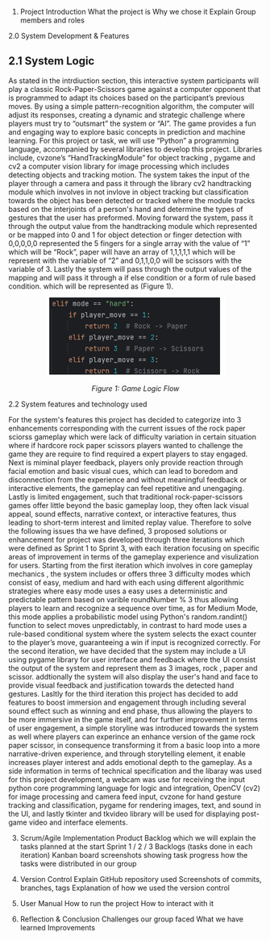 1. Project Introduction
What the project is
Why we chose it
Explain Group members and roles

2.0 System Development & Features

## 2.1 System Logic
As stated in the intrdiuction section, this interactive system  participants will play a classic Rock-Paper-Scissors game  against a computer opponent that is programmed to adapt its choices based on the participant’s previous moves. By using a simple pattern-recognition algorithm, the computer will adjust its  responses, creating a dynamic and strategic challenge where players must try to “outsmart” the system or “AI”. The game provides a fun and engaging way to explore basic concepts in prediction and machine learning. For this project or task, we will use “Python” a programming language, accompanied by several libraries to develop this project. Libraries include, cvzone’s  “HandTrackingModule” for object tracking , pygame and cv2 a computer vision library for image processing which includes detecting objects and tracking motion. The system takes the input of the player through a camera and pass it through the library cv2 handtracking module which involves in not invlove in object tracking but classification towards the object has been detected or tracked where the module tracks based on the interjoints of a person's hand and determine the types of gestures that the user has preformed. Moving forward the system, pass it through the output value from the handtracking module which represented or be mapped into 0 and 1 for object detection or  finger detection with 0,0,0,0,0 represented the 5 fingers for a single array with the value of “1” which will be  “Rock”, paper will have an array of 1,1,1,1,1 which will be represent with the variable of  “2”  and 0,1,1,0,0 will be scissors with the variable of  3. Lastly  the system will pass through the output values of the mapping and will pass it through a if else condition or a form of rule based condition. which will be represented as (Figure 1).

<div align="center">
  <img src="figures/figure_1.png" alt="Figure 1: Game Logic Flow"/>
  <p><em>Figure 1: Game Logic Flow</em></p>
</div>

2.2 System features and technology used

For the system's features this project has decided to categorize into 3 enhancements corresponding with the current issues of the rock paper sciorss gameplay which were lack of difficulty variation in certain situation where if hardcore rock paper scissors players wanted to challenge the game they are require to find required a expert players to stay engaged. Next is miminal player feedback, players only provide reaction through facial emotion and basic visual cues, which can lead to boredom and disconnection from the experience and without meaningful feedback or interactive elements, the gameplay can feel repetitive and unengaging. Lastly is limited engagement, such that traditional rock-paper-scissors games offer little beyond the basic gameplay loop, they often lack visual appeal, sound effects, narrative context, or interactive features, thus leading to short-term interest and limited replay value. Therefore to solve the following issues tha we have defined, 3 proposed solutions or enhancement for project was developed through three iterations which were defined as Sprint 1 to Sprint 3, with each iteration focusing on specific areas of improvement in terms of the gameplay experience and visulization for users. Starting from the first iteration which involves in core gameplay mechanics , the system includes or offers three 3 difficulty modes which consist of easy, medium and hard with each using different algorithmic strategies where  easy mode uses a easy uses a deterministic and predictable pattern based on varible roundNumber % 3 thus allowing players to learn and recognize a sequence over time, as for Medium Mode, this mode applies a probabilistic model using Python's random.randint() function to select moves unpredictably, in contrast to hard mode uses a rule-based conditional system where the system selects the exact counter to the player’s move, guaranteeing a win if input is recognized correctly. For the second iteration, we have decided that the system may include a UI using pygame library for user interface and feedback where the UI consist the output of the system  and represent them as 3 images,  rock , paper and scissor. addtionally the system will also display the user's hand and face to provide visual feedback and justification towards the detected hand gestures. Lasltly for the third iteration this project has decided to add features to boost immersion and engagement through including several sound effect such as winning and end phase, thus allowing the players to be more immersive in the game itself, and for further improvement in terms of user engagement, a simple storyline was introduced towards the system as well where players can experince an enhance version of the game rock paper scissor, in consequence transforming it from a basic loop into a more narrative-driven experience, and through storytelling element, it enable increases player interest and adds emotional depth to the gameplay. As a side information in terms of technical specification and the libaray was used for this project development, a webcam was use for receiving the input python core programming language for logic and integration, OpenCV (cv2) for image processing and camera feed input, cvzone for hand gesture tracking and classification, pygame for rendering images, text, and sound in the UI, and lastly tkinter and tkvideo library will be used for displaying post-game video and interface elements.


3. Scrum/Agile Implementation
Product Backlog which we will explain the tasks planned at the start
Sprint 1 / 2 / 3 Backlogs (tasks done in each iteration)
Kanban board screenshots showing task progress
how the tasks were distributed in our group

4. Version Control
Explain GitHub repository used
Screenshots of commits, branches, tags
Explanation of how we used the version control

5. User Manual
How to run the project
How to interact with it

6. Reflection & Conclusion
Challenges our  group faced 
What we have learned
Improvements

